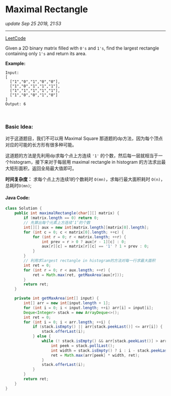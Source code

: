 # Maximal Rectangle
_update Sep 25 2018, 21:53_

---
[LeetCode](https://leetcode.com/problems/maximal-rectangle/description/)

Given a 2D binary matrix filled with `0's` and `1's`, find the largest rectangle containing only `1's` and return its area.

**Example:**

    Input:
    [
      ["1","0","1","0","0"],
      ["1","0","1","1","1"],
      ["1","1","1","1","1"],
      ["1","0","0","1","0"]
    ]
    Output: 6

<br/>

### Basic Idea:
对于这道题目，我们不可以用 Maximal Square 那道题的dp方法，因为每个顶点对应的可能的长方形有很多种可能。

这道题的方法是先利用dp求每个点上方连续 `'1'` 的个数，然后每一层就相当于一个histogram，接下来对于每层用 maximal rectangle in histogram 的方法求出最大矩形面积，返回全局最大值即可。

**时间复杂度：** 求每个点上方连续1的个数耗时 `O(mn)`，求每行最大面积耗时 `O(n)`，总耗时`O(mn)`;

#### Java Code:
```java
class Solution {
    public int maximalRectangle(char[][] matrix) {
        if (matrix.length == 0) return 0;
        // 先算出每个元素上方连续‘1’的个数
        int[][] aux = new int[matrix.length][matrix[0].length];
        for (int c = 0; c < matrix[0].length; ++c) {
            for (int r = 0; r < matrix.length; ++r) {
                int prev = r > 0 ? aux[r - 1][c] : 0;
                aux[r][c] = matrix[r][c] == '1' ? 1 + prev : 0;
            }
        }
        // 利用求largest rectangle in histogram的方法对每一行求最大面积
        int ret = 0;
        for (int r = 0; r < aux.length; ++r) {
            ret = Math.max(ret, getMaxArea(aux[r]));
        }
        return ret;
    }

    private int getMaxArea(int[] input) {
        int[] arr = new int[input.length + 1];
        for (int i = 0; i < input.length; ++i) arr[i] = input[i];
        Deque<Integer> stack = new ArrayDeque<>();
        int ret = 0;
        for (int i = 0; i < arr.length; ++i) {
            if (stack.isEmpty() || arr[stack.peekLast()] <= arr[i]) {
                stack.offerLast(i);
            } else {
                while (! stack.isEmpty() && arr[stack.peekLast()] > arr[i]) {
                    int peek = stack.pollLast();
                    int width = stack.isEmpty() ? i : i - stack.peekLast() - 1;
                    ret = Math.max(arr[peek] * width, ret);
                }
                stack.offerLast(i);
            }
        }
        return ret;
    }
}
```
